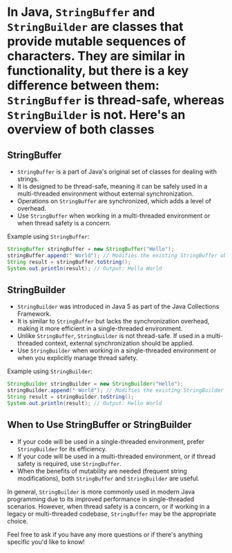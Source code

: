 # In Java, `StringBuffer` and `StringBuilder` are classes that provide mutable sequences of characters. They are similar in functionality, but there is a key difference between them: `StringBuffer` is thread-safe, whereas `StringBuilder` is not. Here's an overview of both classes

## StringBuffer

- `StringBuffer` is a part of Java's original set of classes for dealing with strings.
- It is designed to be thread-safe, meaning it can be safely used in a multi-threaded environment without external synchronization.
- Operations on `StringBuffer` are synchronized, which adds a level of overhead.
- Use `StringBuffer` when working in a multi-threaded environment or when thread safety is a concern.

Example using `StringBuffer`:

```java
StringBuffer stringBuffer = new StringBuffer("Hello");
stringBuffer.append(" World"); // Modifies the existing StringBuffer object
String result = stringBuffer.toString();
System.out.println(result); // Output: Hello World
```

## StringBuilder

- `StringBuilder` was introduced in Java 5 as part of the Java Collections Framework.
- It is similar to `StringBuffer` but lacks the synchronization overhead, making it more efficient in a single-threaded environment.
- Unlike `StringBuffer`, `StringBuilder` is not thread-safe. If used in a multi-threaded context, external synchronization should be applied.
- Use `StringBuilder` when working in a single-threaded environment or when you explicitly manage thread safety.

Example using `StringBuilder`:

```java
StringBuilder stringBuilder = new StringBuilder("Hello");
stringBuilder.append(" World"); // Modifies the existing StringBuilder object
String result = stringBuilder.toString();
System.out.println(result); // Output: Hello World
```

## When to Use StringBuffer or StringBuilder

- If your code will be used in a single-threaded environment, prefer `StringBuilder` for its efficiency.
- If your code will be used in a multi-threaded environment, or if thread safety is required, use `StringBuffer`.
- When the benefits of mutability are needed (frequent string modifications), both `StringBuffer` and `StringBuilder` are useful.

In general, `StringBuilder` is more commonly used in modern Java programming due to its improved performance in single-threaded scenarios. However, when thread safety is a concern, or if working in a legacy or multi-threaded codebase, `StringBuffer` may be the appropriate choice.

Feel free to ask if you have any more questions or if there's anything specific you'd like to know!

